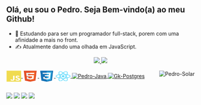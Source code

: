 ## Olá, eu sou o Pedro. Seja Bem-vindo(a) ao meu Github!

- 🌱 Estudando para ser um programador full-stack, porem com uma afinidade a mais no front.
- ✍️ Atualmente dando uma olhada em JavaScript.

<div align="center">
  <a href="https://github.com/Artoriasif">
  <img height="150em" src="https://github-readme-stats.vercel.app/api?username=Artoriasif&show_icons=true&theme=chartreuse-dark&include_all_commits=true&count_private=true"/>
  <img height="110em" src="https://github-readme-stats.vercel.app/api/top-langs/?username=Artoriasif&layout=compact&langs_count=7&theme=chartreuse-dark"/>
   
</div>
  
<div style="display: inline_block"><br>
  <img align="center" alt="Pedro-Js" height="30" width="40" src="https://raw.githubusercontent.com/devicons/devicon/master/icons/javascript/javascript-plain.svg">
  <img align="center" alt="Pedro-HTML" height="30" width="40" src="https://raw.githubusercontent.com/devicons/devicon/master/icons/html5/html5-original.svg">
  <img align="center" alt="Pedro-CSS" height="30" width="40" src="https://raw.githubusercontent.com/devicons/devicon/master/icons/css3/css3-original.svg">
  <img align="center" alt="Pedro-React" height="30" width="40" src="https://raw.githubusercontent.com/devicons/devicon/master/icons/react/react-original.svg">
  <img align="center" alt="Pedro-Java" height="30" widht="40" src="https://cdn.jsdelivr.net/gh/devicons/devicon/icons/java/java-plain-wordmark.svg">
   <img align="center" alt="Gk-Postgres" height="30" width="40" src="https://cdn.jsdelivr.net/gh/devicons/devicon/icons/postgresql/postgresql-original-wordmark.svg">
  <img align="right" alt="Pedro-Solar" src="https://images-wixmp-ed30a86b8c4ca887773594c2.wixmp.com/f/25c93289-0576-4645-bc48-e828abec9740/dc7xodf-c55b7ea6-c406-4533-938a-e14a12a96c4e.gif?token=eyJ0eXAiOiJKV1QiLCJhbGciOiJIUzI1NiJ9.eyJzdWIiOiJ1cm46YXBwOjdlMGQxODg5ODIyNjQzNzNhNWYwZDQxNWVhMGQyNmUwIiwiaXNzIjoidXJuOmFwcDo3ZTBkMTg4OTgyMjY0MzczYTVmMGQ0MTVlYTBkMjZlMCIsIm9iaiI6W1t7InBhdGgiOiJcL2ZcLzI1YzkzMjg5LTA1NzYtNDY0NS1iYzQ4LWU4MjhhYmVjOTc0MFwvZGM3eG9kZi1jNTViN2VhNi1jNDA2LTQ1MzMtOTM4YS1lMTRhMTJhOTZjNGUuZ2lmIn1dXSwiYXVkIjpbInVybjpzZXJ2aWNlOmZpbGUuZG93bmxvYWQiXX0.Ir5MS0PmRqelXUeWwYMOAnnvfWcL8JMvxVEV_Le5Zqw">
</div>
  
##
  
  <div>
  <a href="https://instagram.com/_belm0nt" target="_blank"><img src="https://img.shields.io/badge/-Instagram-%23E4405F?style=for-the-badge&logo=instagram&logoColor=white" target="_blank"></a>
  <a href = "mailto:pedrohh0012@icloud.com"><img src="https://img.shields.io/badge/-Gmail-%23333?style=for-the-badge&logo=gmail&logoColor=white" target="_blank"></a>
  <a href="https://www.linkedin.com/in/pedro-mendes-1ba551215/" target="_blank"><img src="https://img.shields.io/badge/-LinkedIn-%230077B5?style=for-the-badge&logo=linkedin&logoColor=white" target="_blank"></a>
   <a href="https://wa.me/5521998200937?text=Ol%C3%A1+Pedro%2C+estou+entrando+em+contato+atrav%C3%A9s+do+GitHub+" target="_blank"><img src="https://img.shields.io/badge/WhatsApp-25D366?style=for-the-badge&logo=whatsapp&logoColor=white" target="_blank"></a>
  </div>
  
  
